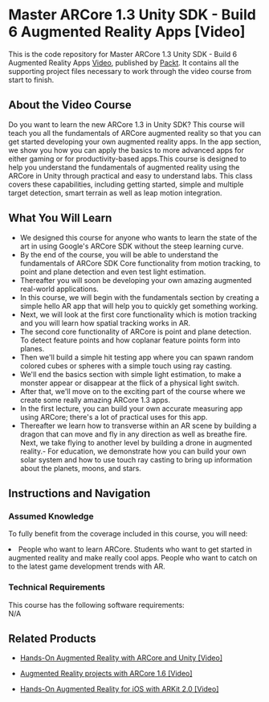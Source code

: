 





# Master ARCore 1.3 Unity SDK - Build 6 Augmented Reality Apps [Video]
This is the code repository for Master ARCore 1.3 Unity SDK - Build 6 Augmented Reality Apps [Video](https://www.packtpub.com/application-development/master-arcore-12-unity-sdk-build-6-augmented-reality-apps-video), published by [Packt](https://www.packtpub.com/?utm_source=github). It contains all the supporting project files necessary to work through the video course from start to finish.
## About the Video Course
Do you want to learn the new ARCore 1.3 in Unity SDK? This course will teach you all the fundamentals of ARCore augmented reality so that you can get started developing your own augmented reality apps. In the app section, we show you how you can apply the basics to more advanced apps for either gaming or for productivity-based apps.This course is designed to help you understand the fundamentals of augmented reality using the ARCore in Unity through practical and easy to understand labs. This class covers these capabilities, including getting started, simple and multiple target detection, smart terrain as well as leap motion integration.



<H2>What You Will Learn</H2>
<DIV class=book-info-will-learn-text>
<UL>
<li>We designed this course for anyone who wants to learn the state of the art in using Google's ARCore SDK without the steep learning curve. </li>
<li>By the end of the course, you will be able to understand the fundamentals of ARCore SDK Core functionality from motion tracking, to point and plane detection and even test light estimation. </li>
<li>Thereafter you will soon be developing your own amazing augmented real-world applications. </li>
<li>In this course, we will begin with the fundamentals section by creating a simple hello AR app that will help you to quickly get something working. </li>
<li>Next, we will look at the first core functionality which is motion tracking and you will learn how spatial tracking works in AR.</li>
<li>The second core functionality of ARCore is point and plane detection. To detect feature points and how coplanar feature points form into planes.</li>
<li>Then we'll build a simple hit testing app where you can spawn random colored cubes or spheres with a simple touch using ray casting.</li>
<li>We'll end the basics section with simple light estimation, to make a monster appear or disappear at the flick of a physical light switch.</li>
<li>After that, we'll move on to the exciting part of the course where we create some really amazing ARCore 1.3 apps. </li>
<li>In the first lecture, you can build your own accurate measuring app using ARCore; there's a lot of practical uses for this app.</li>
<li>Thereafter we learn how to transverse within an AR scene by building a dragon that can move and fly in any direction as well as breathe fire. Next, we take flying to another level by building a drone in augmented reality.- For education, we demonstrate how you can build your own solar system and how to use touch ray casting to bring up information about the planets, moons, and stars.</li>
</UL></DIV>

## Instructions and Navigation
### Assumed Knowledge
To fully benefit from the coverage included in this course, you will need:<br/>
<DIV class=book-info-will-learn-text>
<LI> People who want to learn ARCore. Students who want to get started in augmented reality and make really cool apps. People who want to catch on to the latest game development trends with AR.	</li>
<DIV>

### Technical Requirements
This course has the following software requirements:<br/>
N/A

## Related Products
* [Hands-On Augmented Reality with ARCore and Unity [Video]
](https://www.packtpub.com/application-development/hands-augmented-reality-arcore-and-unity-video)

* [Augmented Reality projects with ARCore 1.6 [Video]
]( https://www.packtpub.com/application-development/augmented-reality-projects-arcore-16-video)

* [Hands-On Augmented Reality for iOS with ARKit 2.0 [Video]
]( https://www.packtpub.com/application-development/hands-augmented-reality-ios-arkit-20-video)

